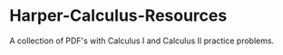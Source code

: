 # Harper-Calculus-Resources

A collection of PDF's with Calculus I and Calculus II practice problems.

